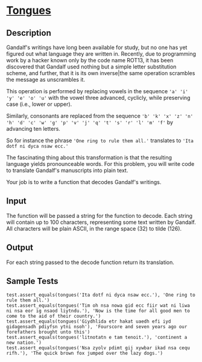 # [Tongues](https://www.codewars.com/kata/52763db7cffbc6fe8c0007f8)

## Description
Gandalf's writings have long been available for study, but no one has yet figured out what language they are written in. Recently, due to programming work by a hacker known only by the code name ROT13, it has been discovered that Gandalf used nothing but a simple letter substitution scheme, and further, that it is its own inverse|the same operation scrambles the message as unscrambles it.

This operation is performed by replacing vowels in the sequence `'a' 'i' 'y' 'e' 'o' 'u'` with the vowel three advanced, cyclicly, while preserving case (i.e., lower or upper).

Similarly, consonants are replaced from the sequence `'b' 'k' 'x' 'z' 'n' 'h' 'd' 'c' 'w' 'g' 'p' 'v' 'j' 'q' 't' 's' 'r' 'l' 'm' 'f'` by advancing ten letters.

So for instance the phrase `'One ring to rule them all.'` translates to `'Ita dotf ni dyca nsaw ecc.'`

The fascinating thing about this transformation is that the resulting language yields pronounceable words. For this problem, you will write code to translate Gandalf's manuscripts into plain text.

Your job is to write a function that decodes Gandalf's writings.


## Input
The function will be passed a string for the function to decode. Each string will contain up to 100 characters, representing some text written by Gandalf. All characters will be plain ASCII, in the range space (32) to tilde (126).


## Output
For each string passed to the decode function return its translation.

## Sample Tests
    test.assert_equals(tongues('Ita dotf ni dyca nsaw ecc.'), 'One ring to rule them all.')
    test.assert_equals(tongues('Tim oh nsa nowa gid ecc fiir wat ni liwa ni nsa eor ig nsaod liytndu.'), 'Now is the time for all good men to come to the aid of their country.')
    test.assert_equals(tongues('Giydhlida etr hakat uaedh efi iyd gidagensadh pdiyfsn ytni nsoh'), 'Fourscore and seven years ago our forefathers brought unto this')
    test.assert_equals(tongues('litnotatn e tam tenoit.'), 'continent a new nation.')
    test.assert_equals(tongues('Nsa zyolv pdimt gij xywbar ikad nsa cequ rifh.'), 'The quick brown fox jumped over the lazy dogs.')
